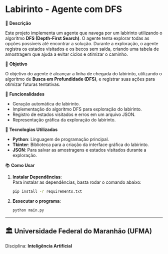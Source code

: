 # Labirinto - Agente com DFS

🧩 **Descrição**

Este projeto implementa um agente que navega por um labirinto utilizando o algoritmo **DFS (Depth-First Search)**. O agente tenta explorar todas as opções possíveis até encontrar a solução. Durante a exploração, o agente registra os estados visitados e os becos sem saída, criando uma tabela de amostragem que ajuda a evitar ciclos e otimizar o caminho.

🧠 **Objetivo**

O objetivo do agente é alcançar a linha de chegada do labirinto, utilizando o algoritmo de **Busca em Profundidade (DFS)**, e registrar suas ações para otimizar futuras tentativas.

📑 **Funcionalidades**

- Geração automática de labirinto.
- Implementação do algoritmo DFS para exploração do labirinto.
- Registro de estados visitados e erros em um arquivo JSON.
- Representação gráfica da exploração do labirinto.

🔧 **Tecnologias Utilizadas**

- **Python**: Linguagem de programação principal.
- **Tkinter**: Biblioteca para a criação da interface gráfica do labirinto.
- **JSON**: Para salvar as amostragens e estados visitados durante a exploração.

📚 **Como Usar**

1. **Instalar Dependências**:  
   Para instalar as dependências, basta rodar o comando abaixo:

   ```bash
   pip install -r requirements.txt

   ```

2. **Eexecutar o programa**:
   ```bash
   python main.py
   ```

---

## 🏛 **Universidade Federal do Maranhão (UFMA)**

Disciplina: **Inteligência Artificial**
